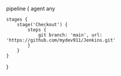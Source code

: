pipeline {
    agent any

    stages {
        stage('Checkout') {
            steps {
                git branch: 'main', url: 'https://github.com/mydev911/Jenkins.git'
            }
        }
    }
}
